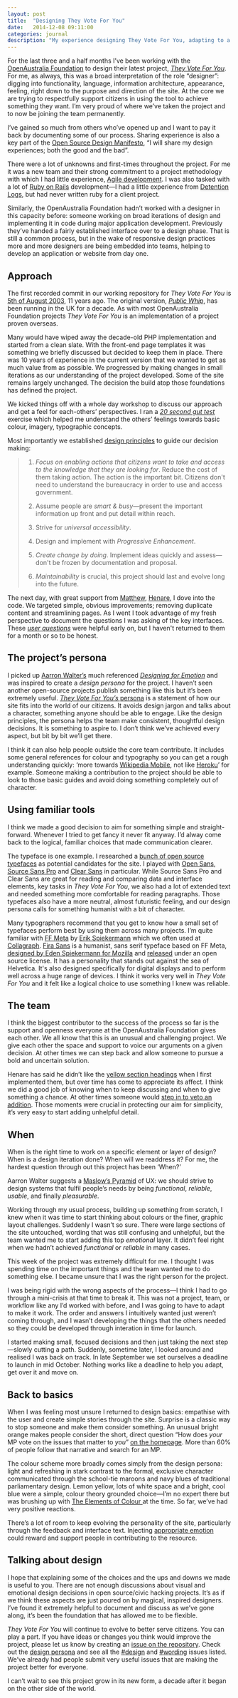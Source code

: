 ```yaml
---
layout: post
title:  "Designing They Vote For You"
date:   2014-12-08 09:11:00
categories: journal
description: "My experience designing They Vote For You, adapting to a new process and sticking to the basics"
---
```


For the last three and a half months I’ve been working with the [OpenAustralia Foundation](https://www.openaustraliafoundation.org.au/) to design their latest project, *[They Vote For You](http://theyvoteforyou.org.au)*. For me, as always, this was a broad interpretation of the role “designer”: digging into functionality, language, information architecture, appearance, feeling, right down to the purpose and direction of the site. At the core we are trying to respectfully support citizens in using the tool to achieve something they want. I’m very proud of where we’ve taken the project and to now be joining the team permanently.

I’ve gained so much from others who’ve opened up and I want to pay it back by documenting some of our process. Sharing experience is also a key part of the [Open Source Design Manifesto](http://designopen.org/blogging_about/the-open-source-design-manifesto/), “I will share my design experiences; both the good and the bad”.

There were a lot of unknowns and first-times throughout the project. For me it was a new team and their strong commitment to a project methodology with which I had little experience, [Agile development](http://en.wikipedia.org/wiki/Agile_software_development). I was also tasked with a lot of [Ruby on Rails](http://rubyonrails.org/) development—I had a little experience from [Detention Logs](http://detentionlogs.com.au/), but had never written ruby for a client project.

Similarly, the OpenAustralia Foundation hadn’t worked with a designer in this capacity before: someone working on broad iterations of design and implementing it in code during major application development. Previously they’ve handed a fairly established interface over to a design phase. That is still a common process, but in the wake of responsive design practices more and more designers are being embedded into teams, helping to develop an application or website from day one.

## Approach

The first recorded commit in our working repository for *They Vote For You* is [5th of August 2003](https://github.com/openaustralia/publicwhip/commit/78d0f62e7c754e6051df28cc9e63a77d58457c0d), 11 years ago. The original version,  *[Public Whip](http://www.publicwhip.org.uk/)*, has been running in the UK for a decade. As with most OpenAustralia Foundation projects *They Vote For You* is an implementation of a project proven overseas.

Many would have wiped away the decade-old PHP implementation and started from a clean slate. With the front-end page templates it was something we briefly discussed but decided to keep them in place. There was 10 years of experience in the current version that we wanted to get as much value from as possible. We progressed by making changes in small iterations as our understanding of the project developed. Some of the site remains largely unchanged. The decision the build atop those foundations has defined the project.

We kicked things off with a whole day workshop to discuss our approach and get a feel for each-others’ perspectives. I ran a [*20 second gut test*](http://goodkickoffmeetings.com/2010/04/the-20-second-gut-test/) exercise which helped me understand the others’ feelings towards basic colour, imagery, typographic concepts.

Most importantly we established [design principles](https://github.com/openaustralia/publicwhip/blob/master/design_docs/principles.md) to guide our decision making:

> 1. *Focus on enabling actions that citizens want to take and access to the knowledge that they are looking for*. Reduce the cost of them taking action. The action is the important bit. Citizens don't need to understand the bureaucracy in order to use and access government.
>
> 2. Assume people are *smart & busy*—present the important information up front and put detail within reach.
>
> 3. Strive for *universal accessibility*.
>
> 4. Design and implement with *Progressive Enhancement*.
>
> 5. *Create change by doing*. Implement ideas quickly and assess—don't be frozen by documentation and proposal.
>
> 6. *Maintainability* is crucial, this project should last and evolve long into the future.

The next day, with great support from [Matthew](https://twitter.com/matthewlandauer), [Henare](https://twitter.com/henaredegan), I dove into the code. We targeted simple, obvious improvements; removing duplicate content and streamlining pages. As I went I took advantage of my fresh perspective to document the questions I was asking of the key interfaces. These [*user questions*](https://github.com/openaustralia/publicwhip/blob/master/design_docs/user-questions.md) were helpful early on, but I haven't returned to them for a month or so to be honest.

## The project’s persona

I picked up [Aarron Walter’s](http://aarronwalter.com/) much referenced *[Designing for Emotion](http://www.abookapart.com/products/designing-for-emotion)* and was inspired to create a *design persona* for the project. I haven’t seen another open-source projects publish something like this but it’s been extremely useful. [*They Vote For You’s* persona](https://github.com/openaustralia/publicwhip/blob/master/design_docs/design_persona.md) is a statement of how our site fits into the world of our citizens. It avoids design jargon and talks about a character, something anyone should be able to engage. Like the design principles, the persona helps the team make consistent, thoughtful design decisions. It is something to aspire to. I don’t think we’ve achieved every aspect, but bit by bit we’ll get there.

I think it can also help people outside the core team contribute. It includes some general references for colour and typography so you can get a rough understanding quickly: ‘more towards [Wikipedia Mobile](https://en.m.wikipedia.org/wiki/Hubble_Ultra-Deep_Field), not like [Heroku](https://www.heroku.com/home)’ for example. Someone making a contribution to the project should be able to look to those basic guides and avoid doing something completely out of character.

## Using familiar tools

I think we made a good decision to aim for something simple and straight-forward. Whenever I tried to get fancy it never fit anyway. I’d alway come back to the logical, familiar choices that made communication clearer.

The typeface is one example. I researched a [bunch of open source typefaces](https://github.com/openaustralia/publicwhip/issues/542#issuecomment-56744803) as potential candidates for the site. I played with [Open Sans](http://www.google.com/fonts/specimen/Open+Sans), [Source Sans Pro](http://adobe-fonts.github.io/source-sans-pro/) and [Clear Sans](https://01.org/clear-sans) in particular. While Source Sans Pro and Clear Sans are great for reading and comparing data and interface elements, key tasks in *They Vote For You*, we also had a lot of extended text and needed something more comfortable for reading paragraphs. Those typefaces also have a more neutral, almost futuristic feeling, and our design persona calls for something humanist with a bit of character.

Many typographers recommend that you get to know how a small set of typefaces perform best by using them across many projects. I’m quite familiar with [FF Meta](https://www.fontfont.com/fonts/meta) by [Erik Spiekermann](http://spiekermann.com/en/) which we often used at [Collagraph](http://collagraph.com.au). [Fira Sans](http://www.carrois.com/en/fira-3-1/) is a humanist, sans serif typeface based on FF Meta, [designed by Eden Spiekermann for Mozilla](http://www.edenspiekermann.com/blog/mozilla-fira-fox) and [released](https://github.com/mozilla/Fira) under an open source license. It has a personality that stands out against the sea of Helvetica. It's also designed specifically for digital displays and to perform well across a huge range of devices. I think it works very well in *They Vote For You* and it felt like a logical choice to use something I knew was reliable.

## The team

I think the biggest contributor to the success of the process so far is the support and openness everyone at the OpenAustralia Foundation gives each other. We all know that this is an unusual and challenging project. We give each other the space and support to voice our arguments on a given decision. At other times we can step back and allow someone to pursue a bold and uncertain solution.

Henare has said he didn’t like the [yellow section headings](https://theyvoteforyou.org.au/divisions) when I first implemented them, but over time has come to appreciate its affect. I think we did a good job of knowing when to keep discussing and when to give something a chance. At other times someone would [step in to veto an addition](https://github.com/openaustralia/publicwhip/pull/856). Those moments were crucial in protecting our aim for simplicity, it’s very easy to start adding unhelpful detail.

## When

When is the right time to work on a specific element or layer of design? When is a design iteration done? When will we readdress it? For me, the hardest question through out this project has been ‘When?’  

Aarron Walter suggests a [Maslow’s Pyramid](http://en.wikipedia.org/wiki/Maslow%27s_hierarchy_of_needs) of UX: we should strive to design systems that fulfil people’s needs by being *functional*, *reliable*, *usable*, and finally *pleasurable*.

Working through my usual process, building up something from scratch, I knew when it was time to start thinking about colours or the finer, graphic layout challenges. Suddenly I wasn’t so sure. There were large sections of the site untouched, wording that was still confusing and unhelpful, but the team wanted me to start adding this top *emotional* layer. It didn’t feel right when we hadn’t achieved  *functional* or *reliable* in many cases.

This week of the project was extremely difficult for me. I thought I was spending time on the important things and the team wanted me to do something else. I became unsure that I was the right person for the project.

I was being rigid with the wrong aspects of the process—I think I had to go through a mini-crisis at that time to break it. This was not a project, team, or workflow like any I’d worked with before, and I was going to have to adapt to make it work. The order and answers I intuitively wanted just weren’t coming through, and I wasn’t developing the things that the others needed so they could be developed through interation in time for launch.

I started making small, focused decisions and then just taking the next step—slowly cutting a path. Suddenly, sometime later, I looked around and realised I was back on track. In late September we set ourselves a deadline to launch in mid October. Nothing works like a deadline to help you adapt, get over it and move on.

## Back to basics

When I was feeling most unsure I returned to design basics: empathise with the user and create simple stories through the site. Surprise is a classic way to stop someone and make them consider something. An unusual bright orange makes people consider the short, direct question “How does *your* MP vote on the issues that matter to *you*” [on the homepage](https://theyvoteforyou.org.au/). More than 60% of people follow that narrative and search for an MP.

The colour scheme more broadly comes simply from the design persona:
light and refreshing in stark contrast to the formal, exclusive character communicated through the school-tie maroons and navy blues of traditional parliamentary design. Lemon yellow, lots of white space and a bright, cool blue were a simple, colour theory grounded choice—I’m no expert there but was brushing up with [The Elements of Colour ](http://monoskop.org/images/4/46/Itten_Johannes_The_Elements_of_Color.pdf) at the time. So far, we’ve had very positive reactions.

There’s a lot of room to keep evolving the personality of the site, particularly through the feedback and interface text. Injecting [appropriate emotion](http://blog.teamtreehouse.com/emotional-interface-design-the-gateway-to-passionate-users) could reward and support people in contributing to the resource.

## Talking about design

I hope that explaining some of the choices and the ups and downs we made is useful to you. There are not enough discussions about visual and emotional design decisions in open source/civic hacking projects. It’s as if we think these aspects are just poured on by magical, inspired designers. I’ve found it extremely helpful to document and discuss as we’ve gone along, it’s been the foundation that has allowed me to be flexible.

*They Vote For You* will continue to evolve to better serve citizens. You can play a part. If you have ideas or changes you think would improve the project, please let us know by creating an [issue on the repository](https://github.com/openaustralia/publicwhip/issues). Check out the [design persona](https://github.com/openaustralia/publicwhip/blob/master/design_docs/design_persona.md) and see all the [#design](https://github.com/openaustralia/publicwhip/issues?q=is%3Aopen+is%3Aissue+label%3Adesign) and [#wording](https://github.com/openaustralia/publicwhip/issues?q=is%3Aopen+is%3Aissue+label%3Awording) issues listed. We’ve already had people submit very useful issues that are making the project better for everyone.

I can’t wait to see this project grow in its new form, a decade after it began on the other side of the world.
